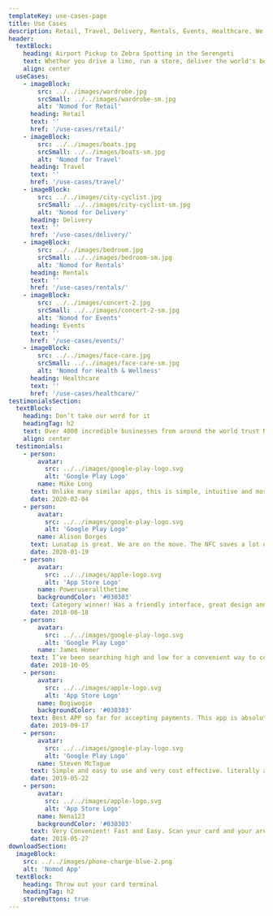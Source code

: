 ```yaml
---
templateKey: use-cases-page
title: Use Cases
description: Retail, Travel, Delivery, Rentals, Events, Healthcare. We've got you covered!
header:
  textBlock:
    heading: Airport Pickup to Zebra Spotting in the Serengeti
    text: Whether you drive a limo, run a store, deliver the world's best pizza, rent out jetskis, plan the best birthday parties or extract teeth for a living, we've got you covered. Do work, get paid. No fuss.
    align: center
  useCases:
    - imageBlock:
        src: ../../images/wardrobe.jpg
        srcSmall: ../../images/wardrobe-sm.jpg
        alt: 'Nomod for Retail'
      heading: Retail
      text: ''
      href: '/use-cases/retail/'
    - imageBlock:
        src: ../../images/boats.jpg
        srcSmall: ../../images/boats-sm.jpg
        alt: 'Nomod for Travel'
      heading: Travel
      text: ''
      href: '/use-cases/travel/'
    - imageBlock:
        src: ../../images/city-cyclist.jpg
        srcSmall: ../../images/city-cyclist-sm.jpg
        alt: 'Nomod for Delivery'
      heading: Delivery
      text: ''
      href: '/use-cases/delivery/'
    - imageBlock:
        src: ../../images/bedroom.jpg
        srcSmall: ../../images/bedroom-sm.jpg
        alt: 'Nomod for Rentals'
      heading: Rentals
      text: ''
      href: '/use-cases/rentals/'
    - imageBlock:
        src: ../../images/concert-2.jpg
        srcSmall: ../../images/concert-2-sm.jpg
        alt: 'Nomod for Events'
      heading: Events
      text: ''
      href: '/use-cases/events/'
    - imageBlock:
        src: ../../images/face-care.jpg
        srcSmall: ../../images/face-care-sm.jpg
        alt: 'Nomod for Health & Wellness'
      heading: Healthcare
      text: ''
      href: '/use-cases/healthcare/'
testimonialsSection:
  textBlock:
    heading: Don’t take our word for it
    headingTag: h2
    text: Over 4000 incredible businesses from around the world trust Nomod to handle their face to face payments
    align: center
  testimonials:
    - person:
        avatar:
          src: ../../images/google-play-logo.svg
          alt: 'Google Play Logo'
        name: Mike Long
      text: Unlike many similar apps, this is simple, intuitive and most of all, cheap - they charge just 0.7% in addition to Stripe’s fees of just 1.4% in the UK. Excellent rates even for small businesses. I thoroughly recommend.
      date: 2020-02-04
    - person:
        avatar:
          src: ../../images/google-play-logo.svg
          alt: 'Google Play Logo'
        name: Alison Borges
      text: Lunatap is great. We are on the move. The NFC saves a lot of time! Can authorise a sale and claim the money later or cancel if they paid cash instead. We’d be lost without it.
      date: 2020-01-19
    - person:
        avatar:
          src: ../../images/apple-logo.svg
          alt: 'App Store Logo'
        name: Poweruserallthetime
        backgroundColor: '#030303'
      text: Category winner! Has a friendly interface, great design and super low fees. Total winner!
      date: 2018-06-18
    - person:
        avatar:
          src: ../../images/google-play-logo.svg
          alt: 'Google Play Logo'
        name: James Homer
      text: I’ve been searching high and low for a convenient way to collect money for our football team. Every other app or service I’ve tried has been flawed. Finally an app that works with the card everyone already has!
      date: 2018-10-05
    - person:
        avatar:
          src: ../../images/apple-logo.svg
          alt: 'App Store Logo'
        name: Bogiwogie
        backgroundColor: '#030303'
      text: Best APP so far for accepting payments. This app is absolutely amazing. Super simple and gets the job done. Highly recommend it!
      date: 2019-09-17
    - person:
        avatar:
          src: ../../images/google-play-logo.svg
          alt: 'Google Play Logo'
        name: Steven McTague
      text: Simple and easy to use and very cost effective. literally an eftpos machine in your pocket
      date: 2019-05-22
    - person:
        avatar:
          src: ../../images/apple-logo.svg
          alt: 'App Store Logo'
        name: Nena123
        backgroundColor: '#030303'
      text: Very Convenient! Fast and Easy. Scan your card and your are done! One of the best payments Apps!
      date: 2018-05-27
downloadSection:
  imageBlock:
    src: ../../images/phone-charge-blue-2.png
    alt: 'Nomod App'
  textBlock:
    heading: Throw out your card terminal
    headingTag: h2
    storeButtons: true
---
```


